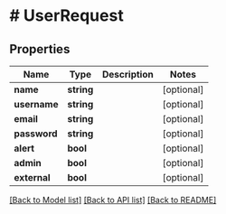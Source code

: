 # # UserRequest

## Properties

Name | Type | Description | Notes
------------ | ------------- | ------------- | -------------
**name** | **string** |  | [optional]
**username** | **string** |  | [optional]
**email** | **string** |  | [optional]
**password** | **string** |  | [optional]
**alert** | **bool** |  | [optional]
**admin** | **bool** |  | [optional]
**external** | **bool** |  | [optional]

[[Back to Model list]](../../README.md#models) [[Back to API list]](../../README.md#endpoints) [[Back to README]](../../README.md)
